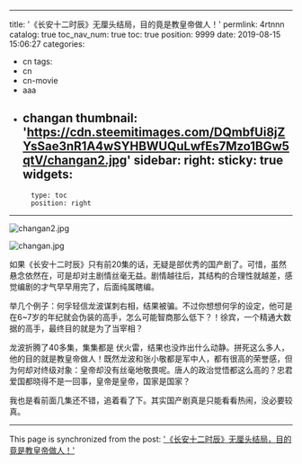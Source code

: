 
---
title: '《长安十二时辰》无厘头结局，目的竟是教皇帝做人！'
permlink: 4rtnnn
catalog: true
toc_nav_num: true
toc: true
position: 9999
date: 2019-08-15 15:06:27
categories:
- cn
tags:
- cn
- cn-movie
- aaa
- changan
thumbnail: 'https://cdn.steemitimages.com/DQmbfUi8jZYsSae3nR1A4wSYHBWUQuLwfEs7Mzo1BGw5qtV/changan2.jpg'
sidebar:
    right:
        sticky: true
widgets:
    -
        type: toc
        position: right
---


![changan2.jpg](https://cdn.steemitimages.com/DQmbfUi8jZYsSae3nR1A4wSYHBWUQuLwfEs7Mzo1BGw5qtV/changan2.jpg)

![changan.jpg](https://cdn.steemitimages.com/DQmeLZevKsqVKN5v9ttq91aVh43Bi2cFEaeyM9Wuc1kUZdn/changan.jpg)

如果《长安十二时辰》只有前20集的话，无疑是部优秀的国产剧了。可惜，虽然悬念依然在，可是却对主剧情丝毫无益。剧情越往后，其结构的合理性就越差，感觉编剧的才气早早用完了，后面纯属瞎编。

举几个例子：何孚轻信龙波谋刺右相，结果被骗。不过你想想何孚的设定，他可是在6~7岁的年纪就会伪装的高手，怎么可能智商那么低下？！徐宾，一个精通大数据的高手，最终目的就是为了当宰相？

龙波折腾了40多集，集集都是 伏火雷，结果也没炸出什么动静。拼死这么多人，他的目的就是教皇帝做人！既然龙波和张小敬都是军中人，都有很高的荣誉感，但为何却对终级对象：皇帝却没有丝毫地敬畏呢。唐人的政治觉悟都这么高的？忠君爱国都晓得不是一回事，皇帝是皇帝，国家是国家？

我也是看前面几集还不错，追着看了下。其实国产剧真是只能看看热闹，没必要较真。

- - -

This page is synchronized from the post: ['《长安十二时辰》无厘头结局，目的竟是教皇帝做人！'](https://steemit.com/@lemooljiang/4rtnnn)
